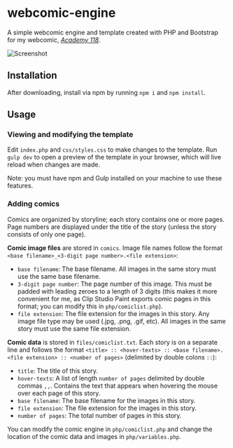 # webcomic-engine

A simple webcomic engine and template created with PHP and Bootstrap for my webcomic, *[Academy 118](https://academy118.com)*.

![Screenshot](https://github.com/AvaLovelace1/webcomic-engine/blob/master/screenshot.png?raw=true "screenshot")

## Installation

After downloading, install via npm by running `npm i` and `npm install`.

## Usage

### Viewing and modifying the template

Edit `index.php` and `css/styles.css` to make changes to the template. Run `gulp dev` to open a preview of the template in your browser, which will live reload when changes are made.

Note: you must have npm and Gulp installed on your machine to use these features.

### Adding comics

Comics are organized by storyline; each story contains one or more pages. Page numbers are displayed under the title of the story (unless the story consists of only one page).

**Comic image files** are stored in `comics`. Image file names follow the format `<base filename>_<3-digit page number>.<file extension>`:
* `base filename`: The base filename. All images in the same story must use the same base filename.
* `3-digit page number`: The page number of this image. This must be padded with leading zeroes to a length of 3 digits (this makes it more convenient for me, as Clip Studio Paint exports comic pages in this format; you can modify this in `php/comiclist.php`).
* `file extension`: The file extension for the images in this story. Any image file type may be used (.jpg, .png, .gif, etc). All images in the same story must use the same file extension.

**Comic data** is stored in `files/comiclist.txt`. Each story is on a separate line and follows the format `<title> :: <hover-texts> :: <base filename>.<file extension> :: <number of pages>` (delimited by double colons `::`):
* `title`: The title of this story.
* `hover-texts`: A list of length `number of pages` delimited by double commas `,,`. Contains the text that appears when hovering the mouse over each page of this story.
* `base filename`: The base filename for the images in this story.
* `file extension`: The file extension for the images in this story.
* `number of pages`: The total number of pages in this story.

You can modify the comic engine in `php/comiclist.php` and change the location of the comic data and images in `php/variables.php`.

